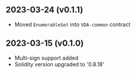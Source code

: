 2023-03-24 (v0.1.1)
-------------------
- Moved `EnumerableSet` into `VDA-common` contract

2023-03-15 (v0.1.0)
-------------------
- Multi-sign support added
- Solidity version upgraded to '0.8.18'